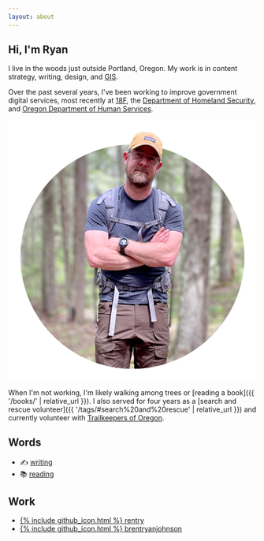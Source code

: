 ```yaml
---
layout: about
---
```


## Hi, I'm Ryan

I live in the woods just outside Portland, Oregon. My work is in content strategy, writing, design, and [GIS](https://en.wikipedia.org/wiki/Geographic_information_science).

Over the past several years, I've been working to improve government digital services, most recently at [18F](https://18f.org/), the [Department of Homeland Security](https://ohss.dhs.gov/), and [Oregon Department of Human Services](https://www.oregon.gov/odhs/pages/default.aspx).

<img src="/assets/images/profile.png" class="profile-pic" alt="A man stands in the forest wearing glasses, a yellow hat, a backpack, and a watch, with a grey shirt and olive colored pants" />

When I'm not working, I'm likely walking among trees or [reading a book]({{ '/books/' | relative_url }}). I also served for four years as a [search and rescue volunteer]({{ '/tags/#search%20and%20rescue' | relative_url }}) and currently volunteer with [Trailkeepers of Oregon](https://trailkeepersoforegon.org/).

## Words
<ul class="contact-list">
    <li>✍️ <a href="/posts">writing</a></li>
    <li>📚 <a href="/books">reading</a></li>
</ul>

## Work
<ul class="contact-list">
    <li><a href="https://github.com/rentry">{% include github_icon.html %} rentry</a></li>
    <li><a href="https://github.com/brentryanjohnson">{% include github_icon.html %} brentryanjohnson</a></li>
</ul>